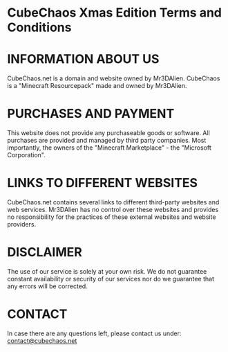 # CubeChaos Xmas Edition Terms and Conditions

# INFORMATION ABOUT US
CubeChaos.net is a domain and website owned by Mr3DAlien.
CubeChaos is a "Minecraft Resourcepack" made and owned by Mr3DAlien.

# PURCHASES AND PAYMENT
This website does not provide any purchaseable goods or software. All purchases are provided and managed by third party companies. Most importantly, the owners of the "Minecraft Marketplace" - the "Microsoft Corporation".

# LINKS TO DIFFERENT WEBSITES
CubeChaos.net contains several links to different third-party websites and web services. Mr3DAlien has no control over these websites and provides no responsibility for the practices of these external websites and website providers.

# DISCLAIMER
The use of our service is solely at your own risk. We do not guarantee constant availability or security of our services nor do we guarantee that any errors will be corrected.

# CONTACT
In case there are any questions left, please contact us under:
contact@cubechaos.net
